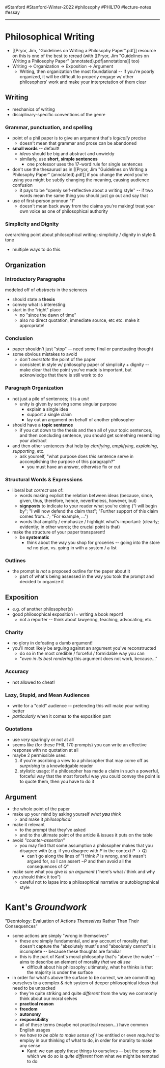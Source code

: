 #Stanford #Stanford-Winter-2022 #philosophy #PHIL170 #lecture-notes #essay
___
# Philosophical Writing
- [[Pryor, Jim, "Guidelines on Writing a Philosophy Paper".pdf]] resource on this is one of the best to reread (with [[Pryor, Jim "Guidelines on Writing a Philosophy Paper" (annotated).pdf|annotations]] too)
- Writing -> Organization -> Exposition -> Argument
	- Writing, then organization the most foundational -- if you're poorly organized, it will be difficult to properly engage w/ other philosophers' work and make your interpretation of them clear

## Writing
- mechanics of writing
- disciplinary-specific conventions of the genre

### Grammar, punctuation, and spelling
- point of a phil paper is to give an argument that's *logically* precise
	- doesn't mean that grammar and prose can be abandoned
- **small words** -- default!
	- *ideas* should be big and abstract and unwieldy
	- similarly, use **short, simple sentences**
		- one professor uses the 17-word rule for single sentences
- don't use the thesaurus! as in [[Pryor, Jim "Guidelines on Writing a Philosophy Paper" (annotated).pdf]] if you change the word you're using you might be subtly changing the meaning, causing audience confusion
	- it pays to be "openly self-reflective about a writing style" -- if two words mean the same thing you should just go out and say that
- use of first-person pronoun "I"
	- doesn't mean back away from the claims you're making! treat your own voice as one of philosophical authority

### Simplicity and Dignity
overarching point about philosophical writing: simplicity / dignity in style & tone
- multiple ways to do this

## Organization
### Introductory Paragraphs
modeled off of *abstracts* in the sciences
- should state a **thesis**
- convey what is interesting
- start in the "right" place
	- no "since the dawn of time"
	- also no direct quotation, immediate source, etc etc. make it appropriate!

### Conclusion
- paper shouldn't just "stop" -- need some final or punctuating thought
- some obvious mistakes to avoid
	- don't *overstate* the point of the paper
	- consistent in style w/ philosophy paper of simplicity + dignity -- make clear that the point you've made is important, but acknowledge that there is still work to do

### Paragraph Organization
- not just a pile of sentences; it is a *unit*
	- unity is given by serving some singular purpose
		- explain a single idea
		- support a single claim
		- lay out an argument on behalf of another philosopher
- should have a **topic sentence**
	- if you cut down to the thesis and then all of your topic sentences, and then concluding sentence, you should get something resembling your abstract
- and then other sentences that help by *clarifying*, *amplifying*, *explaining*, *supporting*, etc.
	- ask yourself, "what purpose does *this* sentence serve in accomplishing the purpose of this paragraph?"
		- you must have an answer, otherwise fix or cut

### Structural Words & Expressions
- liberal but *correct* use of:
	- words making explicit the relation between ideas (because, since, given, thus, therefore, hence, nevertheless, however, but)
	- **signposts** to indicate to your reader what you're doing ("I will begin by"; "I will now defend the claim that"; "Further support of this claim comes from..."; "For example, ...")
	- words that amplify / emphasize / highlight what's important: (clearly; evidently; in other words; the crucial point is that)
- make the structure of your paper transparent!
	- be **systematic**
		- think about the way you shop for groceries -- going into the store w/ no plan, vs. going in with a system / a list

### Outlines
- the prompt is *not* a proposed outline for the paper about it
	- part of what's being assessed in the way you took the prompt and decided to organize it

## Exposition
- e.g. of another philosopher(s)
- good philosophical exposition != writing a book report!
	- not a reporter -- think about lawyering, teaching, advocating, etc.

### Charity
- no glory in defeating a dumb argument!
- you'll most likely be arguing against an argument you've reconstructed
	- do so in the most credible / forceful / formidable way you can
	- "*even in its best rendering* this argument does not work, because..."

### Accuracy
- not allowed to cheat!

### Lazy, Stupid, and Mean Audiences
- write for a "cold" audience -- pretending this will make your writing better
- *particularly* when it comes to the exposition part

### Quotations
- use *very* sparingly or not at all
- seems like (for these PHIL 170 prompts) you can write an effective response with no quotation at all
- maybe 2 permissible uses:
	1. if you're ascribing a view to a philosopher that may come off as *surprising* to a knowledgable reader
	2. stylistic usage: if a philosopher has made a claim in such a powerful, forceful way that the most forceful way you could convey the point is to quote them, then you have to do it

## Argument
- the whole point of the paper
- make up your mind by asking yourself *what **you** think*
	- and make it *philosophical*
- make it relevant
	- to the prompt that they've asked
	- and to the ultimate point of the article & issues it puts on the table
- avoid *"counter-assertion"*
	- you may find that some assumption a philosopher makes that you disagree with (e.g. if you disagree with $P$ in the context $P\to Q$)
		- can't go along the lines of "I think $P$ is wrong, and it wasn't argued for, so I can assert $\neg P$ and then avoid all the consequences of $Q$"
- make sure what you give *is an argument* ("here's what *I* think and why you should think it too")
	- careful not to lapse into a philosophical narrative or autobiographical style

# Kant's *Groundwork*
"Deontology: Evaluation of Actions *Themselves* Rather Than Their Consequences"
- some actions are simply "wrong in themselves"
	- these are simply fundamental, and any account of morality that doesn't capture the "absolutely must"s and "absolutely cannot"s is incomplete -- because these thoughts are familiar
	- this is the part of Kant's moral philosophy that's "above the water" -- aims to describe an element of morality *that we all see*
		- difficult about his philosophy: ultimately, what he thinks is that the majority is under the surface
- in order for what's above the surface to be correct, we are committing ourselves to a complex & rich system of deeper philosophical ideas that need to be unpacked
	- they're quite striking and quite *different* from the way we commonly think about our moral selves
	- **practical reason**
	- **freedom**
	- **autonomy**
	- **responsibility**
	- all of these terms (maybe not practical reason...) have common English usages
	- we *have to be able to make sense of* / be entitled or even *required* to employ in our thinking of what to do, in order for morality to make any sense
		- Kant: we can apply these things to ourselves -- but the sense in which we do so is *quite different* from what we might be tempted to do 